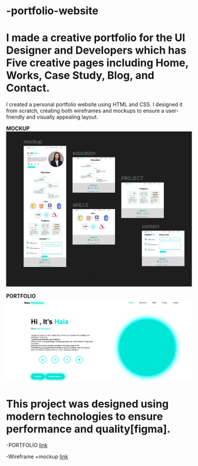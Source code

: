 # -portfolio-website







# I made a creative portfolio for the UI Designer and Developers which has Five creative pages including Home, Works, Case Study, Blog, and Contact.
I created a personal portfolio website using HTML and CSS. I designed it from scratch, creating both wireframes and mockups to ensure a user-friendly and visually appealing layout.







 **MOCKUP**
![image](mockup.png)



 **PORTFOLIO**
![image](website.png)





# This project was designed using modern technologies to ensure performance and quality[figma].

  -PORTFOLIO
  [link](https://halaabushehab.github.io/-portfolio-website/)

  -Wireframe +mockup
  [link]( https://www.figma.com/design/sSLkrTaUM2d1yDBIVwp9y1/Untitled?node-id=0-1&p=f&t=YgIWiYFFOa36Vz5Y-0 )